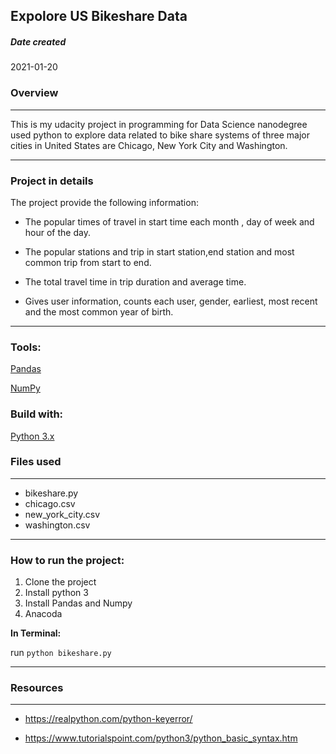 ## Expolore US Bikeshare Data

##### Date created

2021-01-20

### Overview

---

This is my udacity project in programming for Data Science nanodegree used python to explore data related to bike share systems of three major cities in United States are Chicago, New York City and Washington.

---
### Project in details

The project provide the following information:

* The popular times of travel in start time each month , day of week and hour of the day.

* The popular stations and trip in start station,end station and most common trip from start to end.

* The total travel time in trip duration and average time.

* Gives user information, counts each user, gender, earliest, most recent and the most common year of birth.

---

### Tools:

[Pandas](https://pandas.pydata.org)

[NumPy](https://numpy.org)

### Build with:

[Python 3.x](https://www.python.org)

### Files used

---

- bikeshare.py
- chicago.csv
- new_york_city.csv
- washington.csv
---
### How to run the project:

1. Clone the project
2. Install python 3 
3. Install Pandas and Numpy
4. Anacoda 

**In Terminal:**

run `python bikeshare.py`

---
### Resources

---

- https://realpython.com/python-keyerror/

- https://www.tutorialspoint.com/python3/python_basic_syntax.htm
